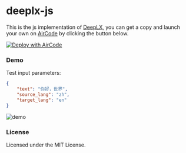 # deeplx-js

This is the js implementation of [DeepLX](https://github.com/OwO-Network/DeepLX), you can get a copy and launch your own on [AirCode](https://aircode.io) by clicking the button below.

[![Deploy with AirCode](https://aircode.io/aircode-deploy-button.svg)](https://aircode.io/dashboard?owner=ifyour&repo=deeplx-js&branch=main&appname=deeplx)

### Demo

Test input parameters:

```json
{
    "text": "你好，世界",
    "source_lang": "zh",
    "target_lang": "en"
}
```

![demo](https://images.mingming.dev/file/9547a9862199c43968e1c.png)

### License

Licensed under the MIT License.
